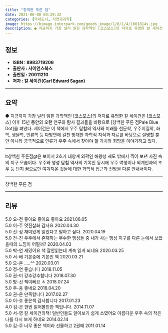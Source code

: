 ```yaml
---
title: "창백한 푸른 점"
date: 2021-06-08 04:29:32
categories: [국내도서, 자연과과학]
image: https://bimage.interpark.com/goods_image/1/8/1/4/1601814s.jpg
description: ● 지금까지 가장 널리 읽힌 과학책인 [코스모스]의 저자로 유명한 칼 세이건은 [코스모스] 이후 15년 동안의 오랜 연구와 탐사 결과들을 바탕으로 [창백한 푸른 점Pale Blue Dot]을 펴냈다. 세이건은 이 책에서 우주 탐험의 역사와 미래를 천문학, 우주지질학, 화학, 생물학,
---
```


## **정보**

- **ISBN : 8983719206**
- **출판사 : 사이언스북스**
- **출판일 : 20011210**
- **저자 : 칼 세이건(Carl Edward Sagan)**

------



## **요약**

●  지금까지 가장 널리 읽힌 과학책인 [코스모스]의 저자로 유명한 칼 세이건은 [코스모스] 이후 15년 동안의 오랜 연구와 탐사 결과들을 바탕으로 [창백한 푸른 점Pale Blue Dot]을 펴냈다. 세이건은 이 책에서 우주 탐험의 역사와 미래를 천문학, 우주지질학, 화학, 생물학, 인류학 등 다방면에 걸친 방대한 과학적 지식과 자료를 바탕으로 설명할 뿐만 아니라 궁극적으로 인류가 우주 속에서 찾아야 할 가치와 희망을 이야기하고 있다.

------

lt창백한 푸른점gt은 보이저 2호가 태양계 외곽인 해왕성 궤도 밖에서 찍어 보낸 사진 속의 지구 모습이다. 우주와 행성 탐험 역사의 기록인 동시에 우주 여행이나 외계인과의 조우 등 단지 꿈으로만 여겨져온 것들에 대한 과학적 접근과 전망을 다룬 안내서이다.

------


창백한 푸른 점 

------


## **리뷰** 

5.0 오-전 좋아요 좋아요 좋아요  2021.06.05 <br/>5.0 이-주 멋진삽화 감사요 2020.04.30 <br/>5.0 진-정 재미있게 읽었다고 말하고 싶다. 2020.04.19 <br/>5.0 전-진 우주에서 존재하는 무수한 행성들 중 내가 사는 행성 지구를 다른 눈에서 보았을때의 느낌이 어떨까? 2020.04.03 <br/>5.0 박-연 재밌어요 책 잘안읽는데 계속 읽게 되네요 2020.03.25 <br/>5.0 서-배 기본중에 기본인 책 2020.03.21 <br/>5.0 오-훈 .....^^ 2020.03.01 <br/>5.0 정-연 좋습니다 2018.11.05 <br/>5.0 권-미 강추강추합니다  2018.07.30 <br/>5.0 방-선 책이뻐요 ㅎ 2018.07.24 <br/>5.0 주-웅 좋네요 2018.04.20 <br/>5.0 권-운 만족합니다 2017.02.27 <br/>5.0 이-호 좋은책 감사합니다 2017.01.23 <br/>4.0 김-은 한번 읽어볼만한 책입니다. 2014.11.07 <br/>5.0 서-영 칼 세이건의책!
일반인들도 알아보기 쉽게 쓰였어요
아름다운 우주 속의
작은 나를 다시 보게 하네요 2014.02.14 <br/>5.0 김-주 너무 좋은 책이라 선물하고 2권째 2011.01.14 <br/>